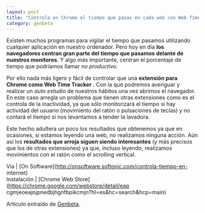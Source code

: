 ```yaml
---
layout: post
title: "Controla en Chrome el tiempo que pasas en cada web con Web Time Tracker"
category: genbeta
---
```





Existen muchos programas para vigilar el tiempo que pasamos utilizando
cualquier aplicación en nuestro ordenador. Pero hoy en día **los navegadores
centran gran parte del tiempo que pasamos delante de nuestros monitores**. Y
algo más importante, centran el porcentaje de tiempo que podríamos llamar _no
productivo_.

Por ello nada más ligero y fácil de controlar que una **extensión para Chrome
como Web Time Tracker** . Con la que podremos averiguar y realizar un _auto
estudio_ de nuestros hábitos una vez abrimos el navegador. En este caso
arregla un problema que tienen otras extensiones como es el controla de la
inactividad, ya que sólo monitorizará el tiempo si hay actividad del usuario
(movimiento del ratón o pulsaciones de teclas) y no contará el tiempo si nos
levantamos a tender la lavadora.

Este hecho adultera un poco los resultados que obtenemos ya que en ocasiones,
si estamos leyendo una web, no realizamos ninguna acción. Aún así los
**resultados que arroja siguen siendo interesantes** (y más precisos que los
de otras extensiones) ya que, incluso leyendo, realizamos movimientos con el
ratón como el scrolling vertical.

Vía | [On Software](http://onsoftware.softonic.com/controla-tiempo-en-
internet)  
Instalación | [Chrome Web Store](https://chrome.google.com/webstore/detail/eap
cgmjeoeajojpnedbjhgnfbpikcmjn?hl=es&hc=search&hcp=main)

Artículo extraído de [Genbeta](http://www.genbeta.com).